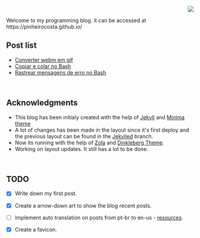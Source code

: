 <p align="right">
<img src="https://img.shields.io/website?down_color=red&down_message=offline&label=page&logo=github&up_color=green&up_message=online&url=https%3A%2F%2Fpinheirocosta.github.io%2F"</img>
</p>
Welcome to my programming blog. it can be accessed at https://pinheirocosta.github.io/

<br>

## Post list

* [Converter webm em gif](https://pinheirocosta.github.io/webm-em-gif/)
* [Copiar e colar no Bash](https://pinheirocosta.github.io/copiar-e-colar-no-terminal/)
* [Rastrear mensagens de erro no Bash](https://pinheirocosta.github.io/rastrear-erro-no-terminal/)
<br>

## Acknowledgments

* This blog has been initialy created with the help of [Jekyll](https://jekyllrb.com/) and [Minima theme](https://github.com/jekyll/minima)
* A lot of changes has been made in the layout since it's first deploy and the previous layout can be found in the [Jekylled](https://github.com/PinheiroCosta/PinheiroCosta.github.io/tree/jekylled) branch.
* Now its running with the help of [Zola](https://www.getzola.org/) and [Dinkleberg Theme](https://github.com/rust-br/dinkleberg).
* Working on layout updates. It still has a lot to be done.

<br>

## TODO

- [x] Write down my first post.
- [x] Create a arrow-down art to show the blog recent posts.
- [ ] Implement auto translation on posts from pt-br to en-us - [resources](https://matthewlincoln.net/2020/03/01/multilingual-jekyll.html).
- [x] Create a favicon.


